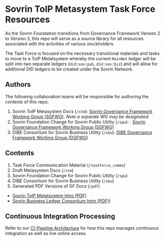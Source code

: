# Sovrin ToIP Metasystem Task Force Resources

As the Sovrin Foundation transitions from Governance Framework Version 2 to Version 3, this repo will serve as a source library for all resources associated with the activities of various stockholders.  

The Task Force is focused on the necessary transitional materials and tasks to move to a ToIP Metatsystem whereby the current ```MainNet``` ledger will be split into two separate ledgers (```did:sov:pub```, ```did:sov:biz```) and will allow for additional DID ledgers to be created under the Sovrin Network.

## Authors
The following collaboration teams will be responsible for authoring the contents of this repo:

1. Sovrin ToIP Metasystem Docs (```/stm```): [Sovrin Governance Framework Working Group (SGFWG)](https://docs.google.com/document/d/1aJskOztz8NP8tI-9eaKaaOypF0Fm__SCLKR-U8ptSII/edit#heading=h.xy34bjr0mxmh). *Note a separate WG may be designated.*
3. Sovrin Foundation Change for Sovrin Public Utility  (```/spu```): : [Sovrin Governance Framework Working Group (SGFWG)](https://docs.google.com/document/d/1aJskOztz8NP8tI-9eaKaaOypF0Fm__SCLKR-U8ptSII/edit#heading=h.xy34bjr0mxmh)
5. DIBE Consortium for Sovrin Business Utility  (```/sbu```): [DIBE Governance Framework Working Group (DGFWG)](https://docs.google.com/document/d/1XhW4amedUDkoTZ01f9Ka2i1pZFX4-EFD5elk7KaLi4A/edit#)

## Contents

1. Task Force Communication Material (```/taskforce_comms```)
2. Draft Metasystem Docs (```/stm```)
3. Sovrin Foundation Change for Sovrin Public Utility  (```/spu```)
5. DIBE Consortium for Sovrin Business Utility  (```/sbu```)
6. Generated PDF Versions of GF Docs (```/pdf```)  
  * [Sovrin ToIP Metatsystem Intro (PDF)]()
  * [Sovrin Business Ledger Consortium Intro (PDF)]())

## Continuous Integration Processing
Refer to our [CI-Pipeline Architecture](./_ci-pipeline/ci-pipeline-arch.md) for how this repo manages continuous integration as well as live online access.

